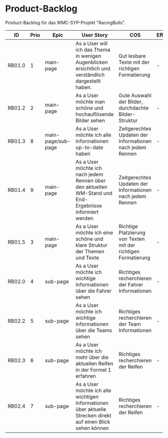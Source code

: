 
# **Product-Backlog**

Product-Backlog für das WMC-SYP-Projekt "RacingBulls".


| ID | Prio | Epic | User Story | COS | Effort |
| ---|------|------| -----------|-----|--------|
|RB01.0 | 1 | main-page | As a User will ich das Thema in wenigen Augenblicken ersichtlich und verständlich dargestellt haben. | Gut lesbare Texte mit der richtigen Formatierung | - |
|RB01.2 | 2 | main-page | As a User möchte man schöne und hochauflösende Bilder sehen | Gute Auswahl der Bilder, durchdachte Bilder-Struktur | - |
|RB01.3 | 8 | main-page/sub-page | As a User möchte ich alle Informationen up-to-date haben | Zeitgerechtes Updaten der Informationen nach jedem Rennen | - |
|RB01.4 | 9 | main-page | As a User möchte ich nach jedem Rennen über den aktuellen WM-Stand und End-Ergebnisse informiert werden | Zeitgerechtes Updaten der Informationen nach jedem Rennen | - |
|RB01.5 | 3 | main-page | As a User möchte ich eine schöne und klare Struktur der Themen und Texte | Richtige Platzierung von Texten mit der richtigen Formatierung | - |
|RB02.0 | 4 | sub-page | As a User möchte ich wichtige Informationen über die Fahrer sehen | Richtiges recherchieren der Fahrer Informationen | - |
|RB02.2 | 5 | sub-page | As a User möchte ich wichtige Informationen über die Teams sehen | Richtiges recherchieren der Team Informationen | - |
|RB02.3 | 6 | sub-page | As a User möchte ich mehr über die aktuellen Reifen in der Formel 1 erfahren | Richtiges recherchieren der Reifen | - |
|RB02.4 | 7 | sub-page | As a User möchte ich alle wichtigen Informationen über aktuelle Strecken direkt auf einen Blick sehen können | Richtiges recherchieren der Reifen | - |






